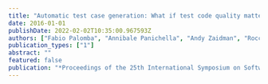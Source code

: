 ```yaml
---
title: "Automatic test case generation: What if test code quality matters?"
date: 2016-01-01
publishDate: 2022-02-02T10:35:00.967593Z
authors: ["Fabio Palomba", "Annibale Panichella", "Andy Zaidman", "Rocco Oliveto", "Andrea De Lucia"]
publication_types: ["1"]
abstract: ""
featured: false
publication: "*Proceedings of the 25th International Symposium on Software Testing and Analysis*"
---
```


